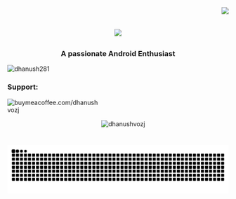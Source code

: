 <img align="right" src="https://visitor-badge.laobi.icu/badge?page_id=salesp07.salesp07" />

<h1 align="center">
    <img src="https://readme-typing-svg.herokuapp.com/?font=Righteous&size=35&center=true&vCenter=true&width=500&height=70&duration=4000&lines=Hi+There!+👋;+I'm+Dhanush;" />
</h1>

<h3 align="center">A passionate Android Enthusiast </h3>

<p align="left"> <img src="https://komarev.com/ghpvc/?username=dhanush281w&label=Profile%20views&color=0e75b6&style=flat" alt="dhanush281" /> </p>

<h3 align="left">Support:</h3>
<p><a href="https://www.buymeacoffee.com/dhanushvozj"> <img align="left" src="https://cdn.buymeacoffee.com/buttons/v2/default-yellow.png" height="50" width="210" alt="buymeacoffee.com/dhanushvozj" /></a></p><br><br>


<p>&nbsp;<img align="center" src="https://github-readme-stats.vercel.app/api?username=ryukftw&show_icons=true&locale=en" alt="dhanushvozj" /></p>

###

<br clear="both">

<img src="https://raw.githubusercontent.com/dhanush281/dhanush281/output/snake.svg" alt="Snake animation" />

###

